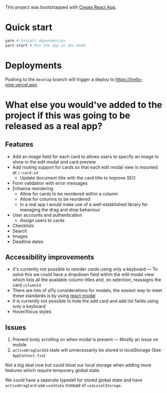 This project was bootstrapped with [Create React App](https://github.com/facebook/create-react-app).

# Quick start

```bash
yarn # Install dependencies
yarn start # Run the app in dev mode
```

# Deployments

Pushing to the `develop` branch will trigger a deploy to https://trello-nine.vercel.app

# What else you would've added to the project if this was going to be released as a real app?

## Features

* Add an image field for each card to allows users to specify an image to show in the edit modal and card preview
* Add routing support for cards so that each edit modal view is mounted at `/:card-id`
  * Update document title with the card title to improve SEO
* Form validation with error messages
* Enhance reordering
  * Allow for cards to be reordered within a column
  * Allow for columns to be reordered
  * In a real app I would make use of a well-established library for managing the drag and drop behaviour
* User accounts and authentication
  * Assign users to cards
* Checklists
* Search
* Images
* Deadline dates

## Accessibility improvements

* It's currently not possible to reorder cards using only a keyboard — To solve this we could have a dropdown field within the edit modal view which lists all the available column titles and, on selection, reassigns the card `columnId`
* There are lots of a11y considerations for modals, the easiest way to meet these standards is by using [react-modal](https://github.com/reactjs/react-modal)
* It is currently not possible to hide the add card and add list fields using only a keyboard
* Hover/focus styles

## Issues

1. Prevent body scrolling on when modal is present — Mostly an issue on mobile
1. `activeDragCardId` state will unnecessarily be stored in localStorage (See `AppContext.tsx`)

  Not a big deal now but could bloat our local storage when adding more features which require temporary global state.

  We could have a seperate typedef for stored global state and have `activeDragCard` use `useState` instead of `useLocalStorage`.
